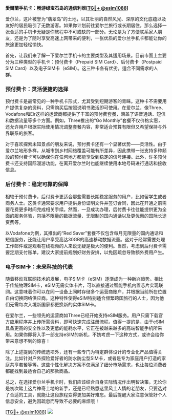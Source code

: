 **愛爾蘭手机卡：畅游绿宝石岛的通信利器[[TG💪+ @esim1088](https://t.me/s/esim1088)]**

爱尔兰，这片被誉为“翡翠岛”的土地，以其壮丽的自然风光、深厚的文化底蕴以及友好的居民吸引了无数游客。如果你计划前往爱尔兰旅行或长期居住，那么选择一张合适的手机卡无疑是你旅程中不可或缺的一部分。无论是为了方便联系家人朋友，还是为了随时享受高速上网带来的便利，一张优质的爱尔兰手机卡都能让你的旅途更加轻松愉快。

首先，让我们来了解一下爱尔兰手机卡的主要类型及其适用场景。目前市面上主要分为三种类型的手机卡：预付费卡（Prepaid SIM Card）、后付费卡（Postpaid SIM Card）以及电子SIM卡（eSIM）。这三种卡各有优劣，适合不同需求的人群。

### 预付费卡：灵活便捷的选择

预付费卡是最常见的一种手机卡形式，尤其受到短期游客的青睐。这种卡不需要用户提供复杂的资料，只需购买后按照说明书激活即可使用。在爱尔兰，像Three、Vodafone和Eir这样的运营商都提供了丰富的预付费套餐，涵盖了语音通话、短信和数据流量等多个方面。例如，Three推出的“Go Monthly”套餐不仅价格实惠，还允许用户根据实际使用情况调整套餐内容，非常适合预算有限但又希望保持与外界联系的旅客。

对于喜欢探索未知景点的朋友来说，预付费卡还有一个显著优势——灵活性。由于爱尔兰地形多样，从城市到乡村网络覆盖可能有所差异，因此携带一张支持多种频段的预付费卡可以确保你在任何地方都能享受到稳定的信号连接。此外，许多预付费卡还支持国际漫游功能，在离开爱尔兰时也能继续使用本地号码进行通话和接收信息。

### 后付费卡：稳定可靠的保障

相较于预付费卡，后付费卡更适合那些需要长期稳定服务的用户，比如留学生或者商务人士。这类卡通常要求用户提供身份证明文件并签订合同，因此在开通之前需要花费更多时间完成相关手续。然而，一旦成功办理，后付费卡往往能提供更为全面的服务体验，包括不限量的数据流量、无限制的国内通话以及更优惠的国际长途资费等。

以Vodafone为例，其推出的“Red Saver”套餐不仅包含每月无限量的国内通话和短信服务，还能让用户享受高达30GB的高速移动数据流量。这对于经常需要处理工作邮件或是观看在线视频的人来说无疑是极大的便利。当然，考虑到后付费卡需要定期支付账单，建议大家提前规划好财务安排，以免因疏忽导致额外费用产生。

### 电子SIM卡：未来科技的代表

随着移动互联网技术的发展，电子SIM卡（eSIM）逐渐成为一种新兴趋势。相比于传统物理SIM卡，eSIM无需实体卡片，可以直接通过智能手机内置芯片实现联网。这意味着你可以在同一设备上同时存储多个运营商账户，并根据当前所在位置自由切换网络供应商。这种特性使得eSIM特别适合频繁跨国旅行的人士，因为他们无需每次入境新国家都更换新的实体SIM卡。

在爱尔兰，一些领先的运营商如Three已经开始支持eSIM服务。用户只需下载官方应用程序并上传所需资料，即可快速完成注册流程。值得一提的是，由于eSIM具备更高的安全性以及更低的能耗水平，它正在被越来越多的高端智能手机所采用。如果你即将入手一部支持eSIM的新机，不妨考虑一下这种方式，或许会给你带来意想不到的惊喜！

除了上述提到的传统选项外，还有一些专门为特定群体设计的专业化产品值得关注。比如针对户外探险爱好者的防水防尘型SIM卡，或者是专为家庭用户打造的家庭共享套餐等等。这些个性化解决方案不仅满足了细分市场需求，也让每位消费者都能找到最适合自己的那款商品。

总之，在选择爱尔兰手机卡时，我们应该结合自身实际情况作出明智决策。无论你是初次踏上这片神奇土地的新手，还是已经熟悉这里风土人情的老朋友，只要选对了合适的工具，就能让这段旅程变得更加美好难忘。最后提醒大家注意保管好个人信息安全，避免因疏忽而导致不必要的麻烦哦！

[[TG💪+ @esim1088](https://t.me/s/esim1088)] ![](https://i.postimg.cc/4NQfJmqS/Snipaste-2025-05-13-00-14-12.png)